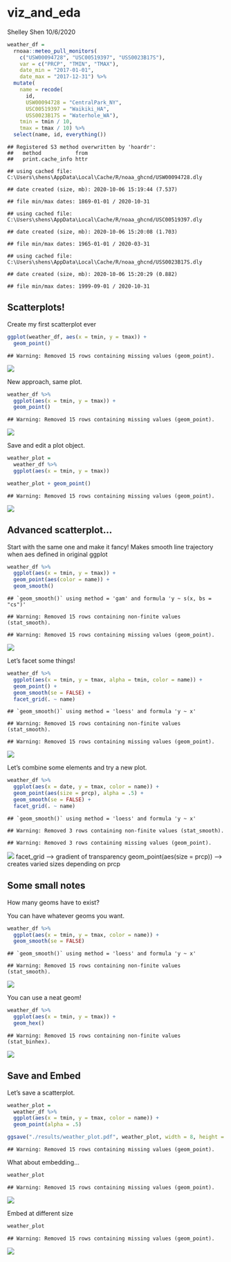 viz\_and\_eda
================
Shelley Shen
10/6/2020

``` r
weather_df = 
  rnoaa::meteo_pull_monitors(
    c("USW00094728", "USC00519397", "USS0023B17S"),
    var = c("PRCP", "TMIN", "TMAX"), 
    date_min = "2017-01-01",
    date_max = "2017-12-31") %>%
  mutate(
    name = recode(
      id, 
      USW00094728 = "CentralPark_NY", 
      USC00519397 = "Waikiki_HA",
      USS0023B17S = "Waterhole_WA"),
    tmin = tmin / 10,
    tmax = tmax / 10) %>%
  select(name, id, everything())
```

    ## Registered S3 method overwritten by 'hoardr':
    ##   method           from
    ##   print.cache_info httr

    ## using cached file: C:\Users\shens\AppData\Local\Cache/R/noaa_ghcnd/USW00094728.dly

    ## date created (size, mb): 2020-10-06 15:19:44 (7.537)

    ## file min/max dates: 1869-01-01 / 2020-10-31

    ## using cached file: C:\Users\shens\AppData\Local\Cache/R/noaa_ghcnd/USC00519397.dly

    ## date created (size, mb): 2020-10-06 15:20:08 (1.703)

    ## file min/max dates: 1965-01-01 / 2020-03-31

    ## using cached file: C:\Users\shens\AppData\Local\Cache/R/noaa_ghcnd/USS0023B17S.dly

    ## date created (size, mb): 2020-10-06 15:20:29 (0.882)

    ## file min/max dates: 1999-09-01 / 2020-10-31

## Scatterplots\!

Create my first scatterplot ever

``` r
ggplot(weather_df, aes(x = tmin, y = tmax)) + 
  geom_point()
```

    ## Warning: Removed 15 rows containing missing values (geom_point).

![](viz_1_files/figure-gfm/unnamed-chunk-2-1.png)<!-- -->

New approach, same plot.

``` r
weather_df %>% 
  ggplot(aes(x = tmin, y = tmax)) + 
  geom_point()
```

    ## Warning: Removed 15 rows containing missing values (geom_point).

![](viz_1_files/figure-gfm/unnamed-chunk-3-1.png)<!-- -->

Save and edit a plot object.

``` r
weather_plot = 
  weather_df %>% 
  ggplot(aes(x = tmin, y = tmax))

weather_plot + geom_point()
```

    ## Warning: Removed 15 rows containing missing values (geom_point).

![](viz_1_files/figure-gfm/unnamed-chunk-4-1.png)<!-- -->

## Advanced scatterplot…

Start with the same one and make it fancy\! Makes smooth line trajectory
when aes defined in original ggplot

``` r
weather_df %>% 
  ggplot(aes(x = tmin, y = tmax)) + 
  geom_point(aes(color = name)) +
  geom_smooth()
```

    ## `geom_smooth()` using method = 'gam' and formula 'y ~ s(x, bs = "cs")'

    ## Warning: Removed 15 rows containing non-finite values (stat_smooth).

    ## Warning: Removed 15 rows containing missing values (geom_point).

![](viz_1_files/figure-gfm/unnamed-chunk-5-1.png)<!-- -->

Let’s facet some things\!

``` r
weather_df %>% 
  ggplot(aes(x = tmin, y = tmax, alpha = tmin, color = name)) + 
  geom_point() +
  geom_smooth(se = FALSE) + 
  facet_grid(. ~ name)
```

    ## `geom_smooth()` using method = 'loess' and formula 'y ~ x'

    ## Warning: Removed 15 rows containing non-finite values (stat_smooth).

    ## Warning: Removed 15 rows containing missing values (geom_point).

![](viz_1_files/figure-gfm/unnamed-chunk-6-1.png)<!-- -->

Let’s combine some elements and try a new plot.

``` r
weather_df %>% 
  ggplot(aes(x = date, y = tmax, color = name)) + 
  geom_point(aes(size = prcp), alpha = .5) +
  geom_smooth(se = FALSE) +
  facet_grid(. ~ name)
```

    ## `geom_smooth()` using method = 'loess' and formula 'y ~ x'

    ## Warning: Removed 3 rows containing non-finite values (stat_smooth).

    ## Warning: Removed 3 rows containing missing values (geom_point).

![](viz_1_files/figure-gfm/unnamed-chunk-7-1.png)<!-- --> facet\_grid
–\> gradient of transparency geom\_point(aes(size = prcp)) –\> creates
varied sizes depending on prcp

## Some small notes

How many geoms have to exist?

You can have whatever geoms you want.

``` r
weather_df %>% 
  ggplot(aes(x = tmin, y = tmax, color = name)) +
  geom_smooth(se = FALSE)
```

    ## `geom_smooth()` using method = 'loess' and formula 'y ~ x'

    ## Warning: Removed 15 rows containing non-finite values (stat_smooth).

![](viz_1_files/figure-gfm/unnamed-chunk-8-1.png)<!-- -->

You can use a neat geom\!

``` r
weather_df %>% 
  ggplot(aes(x = tmin, y = tmax)) +
  geom_hex()
```

    ## Warning: Removed 15 rows containing non-finite values (stat_binhex).

![](viz_1_files/figure-gfm/unnamed-chunk-9-1.png)<!-- -->

## Save and Embed

Let’s save a scatterplot.

``` r
weather_plot = 
  weather_df %>% 
  ggplot(aes(x = tmin, y = tmax, color = name)) +
  geom_point(alpha = .5)

ggsave("./results/weather_plot.pdf", weather_plot, width = 8, height = 5)
```

    ## Warning: Removed 15 rows containing missing values (geom_point).

What about embedding…

``` r
weather_plot
```

    ## Warning: Removed 15 rows containing missing values (geom_point).

![](viz_1_files/figure-gfm/unnamed-chunk-11-1.png)<!-- -->

Embed at different size

``` r
weather_plot
```

    ## Warning: Removed 15 rows containing missing values (geom_point).

![](viz_1_files/figure-gfm/unnamed-chunk-12-1.png)<!-- -->
